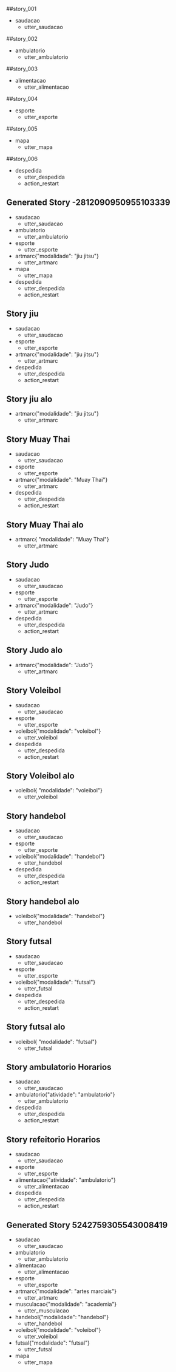 ##story_001
* saudacao
    - utter_saudacao

##story_002
* ambulatorio
    - utter_ambulatorio

##story_003
* alimentacao
    - utter_alimentacao

##story_004
* esporte
    - utter_esporte

##story_005
* mapa
    - utter_mapa

##story_006
* despedida
    - utter_despedida
    - action_restart

## Generated Story -2812090950955103339
* saudacao
    - utter_saudacao
* ambulatorio
    - utter_ambulatorio
* esporte
    - utter_esporte
* artmarc{"modalidade": "jiu jitsu"}
    - utter_artmarc
* mapa
    - utter_mapa
* despedida
    - utter_despedida
    - action_restart

## Story jiu
* saudacao
    - utter_saudacao
* esporte
    - utter_esporte
* artmarc{"modalidade": "jiu jitsu"}
    - utter_artmarc
* despedida
    - utter_despedida
    - action_restart

## Story jiu alo

* artmarc{"modalidade": "jiu jitsu"}
    - utter_artmarc


## Story Muay Thai
* saudacao
    - utter_saudacao
* esporte
    - utter_esporte
* artmarc{"modalidade": "Muay Thai"}
    - utter_artmarc
* despedida
    - utter_despedida
    - action_restart

## Story Muay Thai alo
* artmarc{ "modalidade": "Muay Thai"}
    - utter_artmarc


## Story Judo
* saudacao
    - utter_saudacao
* esporte
    - utter_esporte
* artmarc{"modalidade": "Judo"}
    - utter_artmarc                        
* despedida
    - utter_despedida
    - action_restart

## Story Judo alo
* artmarc{"modalidade": "Judo"}
    - utter_artmarc                        


## Story Voleibol
* saudacao
    - utter_saudacao
* esporte
    - utter_esporte
* voleibol{"modalidade": "voleibol"}
    - utter_voleibol                       
* despedida
    - utter_despedida
    - action_restart

## Story Voleibol alo
* voleibol{ "modalidade": "voleibol"}
    - utter_voleibol                       


## Story handebol
* saudacao
    - utter_saudacao
* esporte
    - utter_esporte
* voleibol{"modalidade": "handebol"}
    - utter_handebol                       
* despedida
    - utter_despedida
    - action_restart

## Story handebol alo
* voleibol{"modalidade": "handebol"}
    - utter_handebol                       

## Story futsal
* saudacao
    - utter_saudacao
* esporte
    - utter_esporte
* voleibol{"modalidade": "futsal"}
    - utter_futsal                       
* despedida
    - utter_despedida
    - action_restart

## Story futsal alo
* voleibol{ "modalidade": "futsal"}
    - utter_futsal                       

## Story ambulatorio Horarios
* saudacao
    - utter_saudacao
* ambulatorio{"atividade": "ambulatorio"}
    - utter_ambulatorio                       
* despedida
    - utter_despedida
    - action_restart

## Story refeitorio Horarios
* saudacao
    - utter_saudacao
* esporte
    - utter_esporte
* alimentacao{"atividade": "ambulatorio"}
    - utter_alimentacao                       
* despedida
    - utter_despedida
    - action_restart

## Generated Story 5242759305543008419
* saudacao
    - utter_saudacao
* ambulatorio
    - utter_ambulatorio
* alimentacao
    - utter_alimentacao
* esporte
    - utter_esporte
* artmarc{"modalidade": "artes marciais"}
    - utter_artmarc
* musculacao{"modalidade": "academia"}
    - utter_musculacao
* handebol{"modalidade": "handebol"}
    - utter_handebol
* voleibol{"modalidade": "voleibol"}
    - utter_voleibol
* futsal{"modalidade": "futsal"}
    - utter_futsal
* mapa
    - utter_mapa
